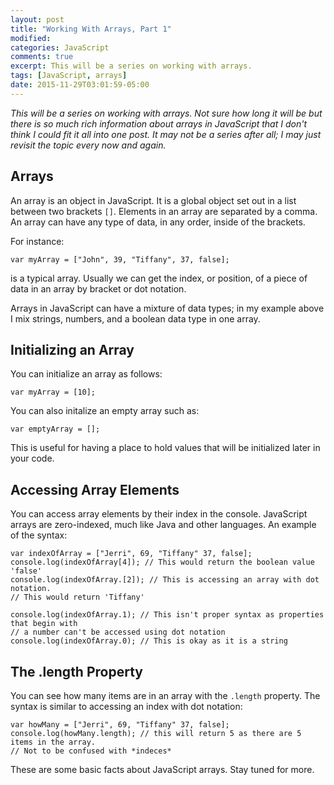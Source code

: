 ```yaml
---
layout: post
title: "Working With Arrays, Part 1"
modified:
categories: JavaScript
comments: true
excerpt: This will be a series on working with arrays.
tags: [JavaScript, arrays]
date: 2015-11-29T03:01:59-05:00
---
```



*This will be a series on working with arrays. Not sure how long it will be but there is so much rich information about arrays in JavaScript that I don't think I could fit it all into one post. It may not be a series after all; I may just revisit the topic every now and again.*

## Arrays

An array is an object in JavaScript. It is a global object set out in a list between two brackets ```[]```. Elements in an array are separated by a comma. An array can have any type of data, in any order, inside of the brackets.

For instance:

	var myArray = ["John", 39, "Tiffany", 37, false];

is a typical array. Usually we can get the index, or position, of a piece of data in an array by bracket or dot notation.

Arrays in JavaScript can have a mixture of data types; in my example above I mix strings, numbers, and a boolean data type in one array.

## Initializing an Array

You can initialize an array as follows:

    var myArray = [10];

You can also initalize an empty array such as:

    var emptyArray = [];

This is useful for having a place to hold values that will be initialized later in your code.

## Accessing Array Elements

You can access array elements by their index in the console. JavaScript arrays are zero-indexed, much like Java and other languages. An example of the syntax:

    var indexOfArray = ["Jerri", 69, "Tiffany" 37, false];
    console.log(indexOfArray[4]); // This would return the boolean value 'false'
    console.log(indexOfArray.[2]); // This is accessing an array with dot notation.
    // This would return 'Tiffany'

    console.log(indexOfArray.1); // This isn't proper syntax as properties that begin with
    // a number can't be accessed using dot notation
    console.log(indexOfArray.0); // This is okay as it is a string

## The .length Property

You can see how many items are in an array with the ```.length``` property. The syntax is similar to accessing an index with dot notation:

    var howMany = ["Jerri", 69, "Tiffany" 37, false];
    console.log(howMany.length); // this will return 5 as there are 5 items in the array.
    // Not to be confused with *indeces*

These are some basic facts about JavaScript arrays. Stay tuned for more.




